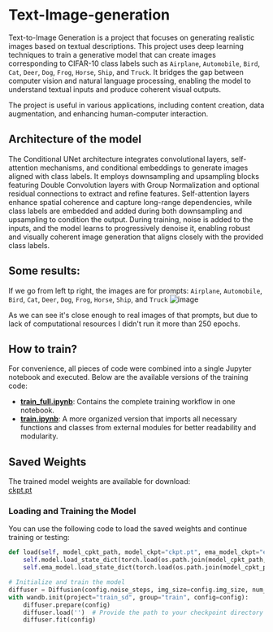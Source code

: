 # Text-Image-generation
Text-to-Image Generation is a project that focuses on generating realistic images based on textual descriptions. This project uses deep learning techniques to train a generative model that can create images corresponding to CIFAR-10 class labels such as `Airplane`, `Automobile`, `Bird`, `Cat`, `Deer`, `Dog`, `Frog`, `Horse`, `Ship`, and `Truck`. It bridges the gap between computer vision and natural language processing, enabling the model to understand textual inputs and produce coherent visual outputs.  

The project is useful in various applications, including content creation, data augmentation, and enhancing human-computer interaction.

## Architecture of the model

The Conditional UNet architecture integrates convolutional layers, self-attention mechanisms, and conditional embeddings to generate images aligned with class labels. It employs downsampling and upsampling blocks featuring Double Convolution layers with Group Normalization and optional residual connections to extract and refine features. Self-attention layers enhance spatial coherence and capture long-range dependencies, while class labels are embedded and added during both downsampling and upsampling to condition the output. During training, noise is added to the inputs, and the model learns to progressively denoise it, enabling robust and visually coherent image generation that aligns closely with the provided class labels.

## Some results:
If we go from left tp right, the images are for prompts: `Airplane`, `Automobile`, `Bird`, `Cat`, `Deer`, `Dog`, `Frog`, `Horse`, `Ship`, and `Truck`
![image](https://github.com/user-attachments/assets/054d41b7-9569-44a5-9ba4-414ec45492f5)

As we can see it's close enough to real images of that prompts, but due to lack of computational resources I didn't run it more than 250 epochs.

## How to train?
For convenience, all pieces of code were combined into a single Jupyter notebook and executed. Below are the available versions of the training code:

- **[train_full.ipynb](https://drive.google.com/file/d/1QOeQDf3s3ViqGM2LWPSpU0A0ppqKUKwu/view?usp=sharing)**: Contains the complete training workflow in one notebook.
- **[train.ipynb](https://drive.google.com/file/d/12rAATi_rHaiZwYOVcUCVmLkzQW3bUOy-/view?usp=sharing)**: A more organized version that imports all necessary functions and classes from external modules for better readability and modularity.

## Saved Weights
The trained model weights are available for download:  
[ckpt.pt](https://drive.google.com/file/d/1X-wtR3esGnamuVnUvuquj61YFUnWdSwq/view?usp=sharing)

### Loading and Training the Model
You can use the following code to load the saved weights and continue training or testing:

```python
def load(self, model_cpkt_path, model_ckpt="ckpt.pt", ema_model_ckpt="ema_ckpt.pt"):
    self.model.load_state_dict(torch.load(os.path.join(model_cpkt_path, model_ckpt)))
    self.ema_model.load_state_dict(torch.load(os.path.join(model_cpkt_path, ema_model_ckpt)))

# Initialize and train the model
diffuser = Diffusion(config.noise_steps, img_size=config.img_size, num_classes=config.num_classes)
with wandb.init(project="train_sd", group="train", config=config):
    diffuser.prepare(config)
    diffuser.load('')  # Provide the path to your checkpoint directory
    diffuser.fit(config)




